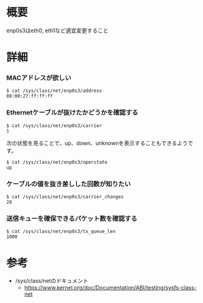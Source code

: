 # 概要
enp0s3はeth0, eth1など適宜変更すること

# 詳細

### MACアドレスが欲しい
```
$ cat /sys/class/net/enp0s3/address 
08:00:27:ff:ff:ff
```

### Ethernetケーブルが抜けたかどうかを確認する
```
$ cat /sys/class/net/enp0s3/carrier
1
```

次の状態を見ることで、up、down、unknownを表示することもできるようです。
```
$ cat /sys/class/net/enp0s3/operstate 
up
```

### ケーブルの値を抜き差しした回数が知りたい
```
$ cat /sys/class/net/enp0s3/carrier_changes 
28
```

### 送信キューを確保できるパケット数を確認する
```
$ cat /sys/class/net/enp0s3/tx_queue_len 
1000
```

# 参考
- /sys/class/netのドキュメント
  - https://www.kernel.org/doc/Documentation/ABI/testing/sysfs-class-net
